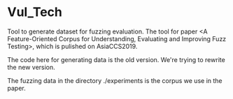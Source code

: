 # Vul_Tech
Tool to generate dataset for fuzzing evaluation.
The tool for paper <A Feature-Oriented Corpus for Understanding, Evaluating and Improving Fuzz Testing>,
which is pulished on AsiaCCS2019.

The code here for generating data is the old version. 
We're trying to rewrite the new version.

The fuzzing data in the directory ./experiments is the corpus we use in the paper.

